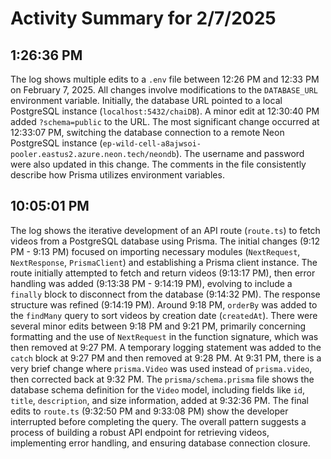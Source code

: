 # Activity Summary for 2/7/2025

## 1:26:36 PM
The log shows multiple edits to a `.env` file between 12:26 PM and 12:33 PM on February 7, 2025.  All changes involve modifications to the `DATABASE_URL` environment variable.  Initially, the database URL pointed to a local PostgreSQL instance (`localhost:5432/chaiDB`).  A minor edit at 12:30:40 PM added `?schema=public` to the URL.  The most significant change occurred at 12:33:07 PM, switching the database connection to a remote Neon PostgreSQL instance (`ep-wild-cell-a8ajwsoi-pooler.eastus2.azure.neon.tech/neondb`).  The username and password were also updated in this change.  The comments in the file consistently describe how Prisma utilizes environment variables.


## 10:05:01 PM
The log shows the iterative development of an API route (`route.ts`) to fetch videos from a PostgreSQL database using Prisma.  The initial changes (9:12 PM - 9:13 PM) focused on importing necessary modules (`NextRequest`, `NextResponse`, `PrismaClient`) and establishing a Prisma client instance. The route initially attempted to fetch and return videos (9:13:17 PM), then error handling was added (9:13:38 PM - 9:14:19 PM), evolving to include a `finally` block to disconnect from the database (9:14:32 PM). The response structure was refined (9:14:19 PM).  Around 9:18 PM,  `orderBy` was added to the `findMany` query to sort videos by creation date (`createdAt`). There were several minor edits between 9:18 PM and 9:21 PM, primarily concerning formatting and the use of `NextRequest` in the function signature, which was then removed at 9:27 PM. A temporary logging statement was added to the `catch` block at 9:27 PM and then removed at 9:28 PM.  At 9:31 PM, there is a very brief change where `prisma.Video` was used instead of `prisma.video`, then corrected back at 9:32 PM.  The `prisma/schema.prisma` file shows the database schema definition for the `Video` model, including fields like `id`, `title`, `description`, and size information, added at 9:32:36 PM. The final edits to `route.ts` (9:32:50 PM and 9:33:08 PM) show the developer interrupted before completing the query.  The overall pattern suggests a process of building a robust API endpoint for retrieving videos, implementing error handling, and ensuring database connection closure.
